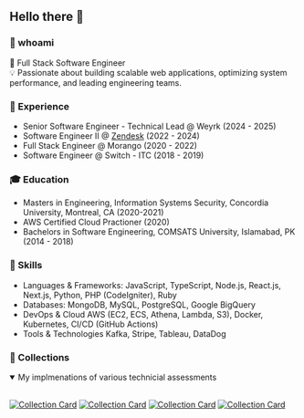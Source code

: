 ## Hello there 👋

### 👀 whoami
🚀 Full Stack Software Engineer  
💡 Passionate about building scalable web applications, optimizing system performance, and leading engineering teams.

### 💼 Experience
- Senior Software Engineer - Technical Lead @ Weyrk (2024 - 2025)
- Software Engineer II @ [Zendesk](https://github.com/zendesk) (2022 - 2024)
- Full Stack Engineer @ Morango (2020 - 2022)
- Software Engineer @ Switch - ITC (2018 - 2019)

### 🎓 Education
- Masters in Engineering, Information Systems Security, Concordia University, Montreal, CA (2020-2021)
- AWS Certified Cloud Practioner (2020)
- Bachelors in Software Engineering, COMSATS University, Islamabad, PK (2014 - 2018)

### 🔧 Skills
- Languages & Frameworks: JavaScript, TypeScript, Node.js, React.js, Next.js, Python, PHP (CodeIgniter), Ruby
- Databases: MongoDB, MySQL, PostgreSQL, Google BigQuery
- DevOps & Cloud AWS (EC2, ECS, Athena, Lambda, S3), Docker, Kubernetes, CI/CD (GitHub Actions)
- Tools & Technologies Kafka, Stripe, Tableau, DataDog  

### 📂 Collections

<details open>

<summary>My implmenations of various technicial assessments</summary>

<br/>
  
[![Collection Card](https://github-readme-stats-two-zeta-48.vercel.app/api/pin/?username=omermujtaba18&repo=planned-technical-assessment)](https://github.com/omermujtaba18/planned-technical-assessment)
[![Collection Card](https://github-readme-stats-two-zeta-48.vercel.app/api/pin/?username=omermujtaba18&repo=nesto-technical-assessment)](https://github.com/omermujtaba18/planned-technical-assessment)
[![Collection Card](https://github-readme-stats-two-zeta-48.vercel.app/api/pin/?username=omermujtaba18&repo=hinge-health-technical-assessment)](https://github.com/omermujtaba18/planned-technical-assessment)
[![Collection Card](https://github-readme-stats-two-zeta-48.vercel.app/api/pin/?username=omermujtaba18&repo=salla-technical-assessment)](https://github.com/omermujtaba18/planned-technical-assessment)

</details>


